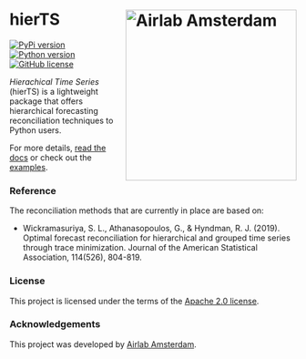 # hierTS <img src="https://icai.ai/wp-content/uploads/2020/01/AIRLabAmsterdam-10-6-gecomprimeerd-transparant.png" width="300" alt="Airlab Amsterdam" align="right"> 
[![PyPi version](https://img.shields.io/pypi/v/hierts)](https://pypi.org/project/hierts/)
[![Python version](https://img.shields.io/pypi/pyversions/hierts)](https://docs.conda.io/en/latest/miniconda.html)
[![GitHub license](https://img.shields.io/pypi/l/hierts)](https://github.com/elephaint/hierts/blob/main/LICENSE)

_Hierachical Time Series_ (hierTS) is a lightweight package that offers hierarchical forecasting reconciliation techniques to Python users.

For more details, [read the docs](https://hierts.readthedocs.io/en/latest/index.html) or check out the [examples](https://github.com/elephaint/hierts/tree/main/examples).

### Reference ###
The reconciliation methods that are currently in place are based on:
* Wickramasuriya, S. L., Athanasopoulos, G., & Hyndman, R. J. (2019). Optimal forecast reconciliation for hierarchical and grouped time series through trace minimization. Journal of the American Statistical Association, 114(526), 804-819.

### License ###
This project is licensed under the terms of the [Apache 2.0 license](https://github.com/elephaint/hierts/blob/main/LICENSE).

### Acknowledgements ###
This project was developed by [Airlab Amsterdam](https://icai.ai/airlab/).